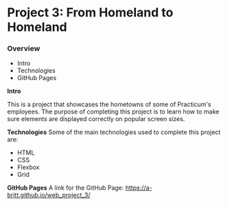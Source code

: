 # Project 3: From Homeland to Homeland
### Overview  
* Intro  
* Technologies
* GitHub Pages
  
**Intro**    
  
This is a project that showcases the hometowns of some of Practicum's employees. The purpose of completing this project is to learn how to make sure elements are displayed correctly on popular screen sizes.
  
 
 **Technologies**
Some of the main technologies used to complete this project are:
* HTML
* CSS
* Flexbox
* Grid

**GitHub Pages**
A link for the GitHub Page:
https://a-britt.github.io/web_project_3/
